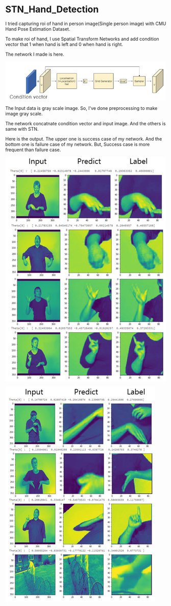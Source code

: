 # STN_Hand_Detection

I tried capturing roi of hand in person image(Single person image) with CMU Hand Pose Estimation Dataset.

To make roi of hand, I use Spatial Transform Networks and add condition vector that 1 when hand is left and 0 when hand is right.

The network I made is here.

![Network_Shape](/Image_for_Github/Network.PNG)

The Input data is gray scale image. So, I've done preprocessing to make image gray scale.

The network concatnate condition vector and input image. And the others is same with STN.

Here is the output.
The upper one is success case of my network. And the bottom one is failure case of my network.
But, Success case is more frequent than failure case.

![Output_S](/Image_for_Github/output_success.PNG)

![Output_F](/Image_for_Github/output_fail.PNG)
